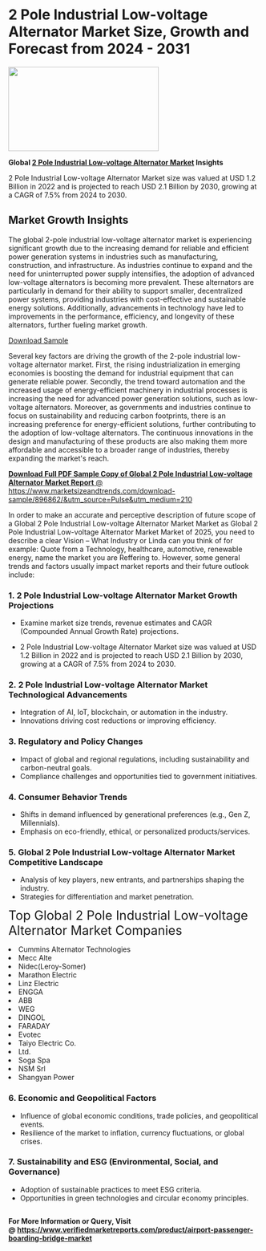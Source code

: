 <H1>2 Pole Industrial Low-voltage Alternator Market Size, Growth and Forecast from 2024 - 2031</H1><img class="aligncenter size-medium wp-image-584254" src="https://thirdeyenews.in/wp-content/uploads/2024/09/Global-Market-Research-300x168.jpeg" alt="" width="300" height="168" /><p><strong>Global&nbsp;<a href="https://www.marketsizeandtrends.com/download-sample/896862/&amp;utm_source=Pulse&amp;utm_medium=210">2 Pole Industrial Low-voltage Alternator Market</a> Insights</strong></p><p>2 Pole Industrial Low-voltage Alternator Market size was valued at USD 1.2 Billion in 2022 and is projected to reach USD 2.1 Billion by 2030, growing at a CAGR of 7.5% from 2024 to 2030.</p><p><h2>Market Growth Insights</h2> <p>The global 2-pole industrial low-voltage alternator market is experiencing significant growth due to the increasing demand for reliable and efficient power generation systems in industries such as manufacturing, construction, and infrastructure. As industries continue to expand and the need for uninterrupted power supply intensifies, the adoption of advanced low-voltage alternators is becoming more prevalent. These alternators are particularly in demand for their ability to support smaller, decentralized power systems, providing industries with cost-effective and sustainable energy solutions. Additionally, advancements in technology have led to improvements in the performance, efficiency, and longevity of these alternators, further fueling market growth.</p> <p><a href="#">Download Sample</a></p> <p>Several key factors are driving the growth of the 2-pole industrial low-voltage alternator market. First, the rising industrialization in emerging economies is boosting the demand for industrial equipment that can generate reliable power. Secondly, the trend toward automation and the increased usage of energy-efficient machinery in industrial processes is increasing the need for advanced power generation solutions, such as low-voltage alternators. Moreover, as governments and industries continue to focus on sustainability and reducing carbon footprints, there is an increasing preference for energy-efficient solutions, further contributing to the adoption of low-voltage alternators. The continuous innovations in the design and manufacturing of these products are also making them more affordable and accessible to a broader range of industries, thereby expanding the market's reach.</p> <p><a href="#"></p><p><span class=""><strong>Download Full PDF Sample Copy of Global 2 Pole Industrial Low-voltage Alternator Market Report</strong> @ <a href="https://www.marketsizeandtrends.com/download-sample/896862/&amp;utm_source=Pulse&amp;utm_medium=210" target="_blank">https://www.marketsizeandtrends.com/download-sample/896862/&amp;utm_source=Pulse&amp;utm_medium=210</a></span></p><p>In order to make an accurate and perceptive description of future scope of a Global&nbsp;2 Pole Industrial Low-voltage Alternator Market Market as Global&nbsp;2 Pole Industrial Low-voltage Alternator Market Market of 2025, you need to describe a clear Vision &ndash; What Industry or Linda can you think of for example: Quote from a Technology, healthcare, automotive, renewable energy, name the market you are Reffering to. However, some general trends and factors usually impact market reports and their future outlook include:</p><h3>1.&nbsp;<strong>2 Pole Industrial Low-voltage Alternator Market Growth Projections</strong></h3><ul><li>Examine market size trends, revenue estimates and CAGR (Compounded Annual Growth Rate) projections.</li><li><p>2 Pole Industrial Low-voltage Alternator Market size was valued at USD 1.2 Billion in 2022 and is projected to reach USD 2.1 Billion by 2030, growing at a CAGR of 7.5% from 2024 to 2030.</p></li></ul><h3>2.&nbsp;<strong>2 Pole Industrial Low-voltage Alternator Market Technological Advancements</strong></h3><ul><li>Integration of AI, IoT, blockchain, or automation in the industry.</li><li>Innovations driving cost reductions or improving efficiency.</li></ul><h3>3.&nbsp;<strong>Regulatory and Policy Changes</strong></h3><ul><li>Impact of global and regional regulations, including sustainability and carbon-neutral goals.</li><li>Compliance challenges and opportunities tied to government initiatives.</li></ul><h3>4.&nbsp;<strong>Consumer Behavior Trends</strong></h3><ul><li>Shifts in demand influenced by generational preferences (e.g., Gen Z, Millennials).</li><li>Emphasis on eco-friendly, ethical, or personalized products/services.</li></ul><h3>5.&nbsp;<strong>Global 2 Pole Industrial Low-voltage Alternator Market Competitive Landscape</strong></h3><ul><li>Analysis of key players, new entrants, and partnerships shaping the industry.</li><li>Strategies for differentiation and market penetration.</li></ul><p data-pm-slice="1 1 []"><span style="color: inherit; font-family: inherit; font-size: 25px;">Top Global 2 Pole Industrial Low-voltage Alternator Market Companies</span></p><div class="" data-test-id=""><p><li>Cummins Alternator Technologies</li><li> Mecc Alte</li><li> Nidec(Leroy-Somer)</li><li> Marathon Electric</li><li> Linz Electric</li><li> ENGGA</li><li> ABB</li><li> WEG</li><li> DINGOL</li><li> FARADAY</li><li> Evotec</li><li> Taiyo Electric Co.</li><li> Ltd.</li><li> Soga Spa</li><li> NSM Srl</li><li> Shangyan Power</li></p></div><h3>6.&nbsp;<strong>Economic and Geopolitical Factors</strong></h3><ul><li>Influence of global economic conditions, trade policies, and geopolitical events.</li><li>Resilience of the market to inflation, currency fluctuations, or global crises.</li></ul><h3>7.&nbsp;<strong>Sustainability and ESG (Environmental, Social, and Governance)</strong></h3><ul><li>Adoption of sustainable practices to meet ESG criteria.</li><li>Opportunities in green technologies and circular economy principles.</li></ul><h2><strong style="font-size: 14px;">For More Information or Query, Visit @&nbsp;</strong><a style="background-color: #ffffff; font-size: 14px;" href="https://www.marketsizeandtrends.com/report/2-pole-industrial-low-voltage-alternator-market/" target="_blank">https://www.verifiedmarketreports.com/product/airport-passenger-boarding-bridge-market</a></h2>
